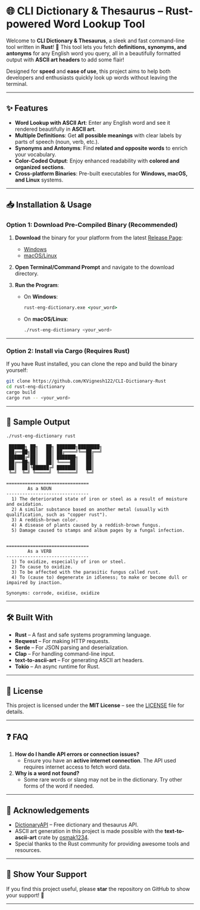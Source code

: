 # 🌐 CLI Dictionary & Thesaurus – Rust-powered Word Lookup Tool

Welcome to **CLI Dictionary & Thesaurus**, a sleek and fast command-line tool written in **Rust**! 🚀 This tool lets you fetch **definitions, synonyms, and antonyms** for any English word you query, all in a beautifully formatted output with **ASCII art headers** to add some flair!

Designed for **speed** and **ease of use**, this project aims to help both developers and enthusiasts quickly look up words without leaving the terminal.

---

## ✨ Features

- **Word Lookup with ASCII Art**: Enter any English word and see it rendered beautifully in **ASCII art**.
- **Multiple Definitions**: Get **all possible meanings** with clear labels by parts of speech (noun, verb, etc.).
- **Synonyms and Antonyms**: Find **related and opposite words** to enrich your vocabulary.
- **Color-Coded Output**: Enjoy enhanced readability with **colored and organized sections**.
- **Cross-platform Binaries**: Pre-built executables for **Windows, macOS, and Linux** systems.

---

## 📥 Installation & Usage

### **Option 1: Download Pre-Compiled Binary (Recommended)**

1. **Download** the binary for your platform from the latest [Release Page](https://github.com/your-username/rust-eng-dictionary/releases):

   - [Windows](https://github.com/KVignesh122/CLI-Dictionary-Rust/releases/download/v1.0.1/rust-eng-dictionary.exe)
   - [macOS/Linux](https://github.com/KVignesh122/CLI-Dictionary-Rust/releases/download/v1.0.0/rust-eng-dictionary)
2. **Open Terminal/Command Prompt** and navigate to the download directory.
3. **Run the Program**:

   - On **Windows**:
     ```cmd
     rust-eng-dictionary.exe <your_word>
     ```
   - On **macOS/Linux**:
     ```bash
     ./rust-eng-dictionary <your_word>
     ```

---

### **Option 2: Install via Cargo (Requires Rust)**

If you have Rust installed, you can clone the repo and build the binary yourself:

```bash
git clone https://github.com/KVignesh122/CLI-Dictionary-Rust
cd rust-eng-dictionary
cargo build
cargo run -- <your_word>
```

---

## 🎨 Sample Output

```bash
./rust-eng-dictionary rust
```

```
 ██████╗ ██╗   ██╗ ███████╗████████╗
 ██╔══██╗██║   ██║ ██╔════╝╚══██╔══╝
 ██████╔╝██║   ██║ ███████╗   ██║   
 ██╔══██╗██║   ██║ ╚════██║   ██║   
 ██║  ██║╚██████╔╝ ███████║   ██║   
 ╚═╝  ╚═╝ ╚═════╝  ╚══════╝   ╚═╝   

===============================
        As a NOUN
-------------------------------
  1) The deteriorated state of iron or steel as a result of moisture and oxidation.
  2) A similar substance based on another metal (usually with qualification, such as "copper rust").
  3) A reddish-brown color.
  4) A disease of plants caused by a reddish-brown fungus.
  5) Damage caused to stamps and album pages by a fungal infection.


===============================
        As a VERB
-------------------------------
  1) To oxidize, especially of iron or steel.
  2) To cause to oxidize.
  3) To be affected with the parasitic fungus called rust.
  4) To (cause to) degenerate in idleness; to make or become dull or impaired by inaction.

Synonyms: corrode, oxidise, oxidize
```

---

## 🛠️ Built With

- **Rust** – A fast and safe systems programming language.
- **Reqwest** – For making HTTP requests.
- **Serde** – For JSON parsing and deserialization.
- **Clap** – For handling command-line input.
- **text-to-ascii-art** – For generating ASCII art headers.
- **Tokio** – An async runtime for Rust.

---

## 📄 License

This project is licensed under the **MIT License** – see the [LICENSE](LICENSE) file for details.

---

## ❓ FAQ

1. **How do I handle API errors or connection issues?**
   - Ensure you have an **active internet connection**. The API used requires internet access to fetch word data.
2. **Why is a word not found?**
   - Some rare words or slang may not be in the dictionary. Try other forms of the word if needed.

---

## 🙌 Acknowledgements

- [DictionaryAPI](https://dictionaryapi.dev/) – Free dictionary and thesaurus API.
- ASCII art generation in this project is made possible with the **text-to-ascii-art** crate by [osmak1234](https://github.com/osmak1234/text-to-ascii-art).
- Special thanks to the Rust community for providing awesome tools and resources.

---

## 🌟 Show Your Support

If you find this project useful, please **star** the repository on GitHub to show your support! 🚀

---
